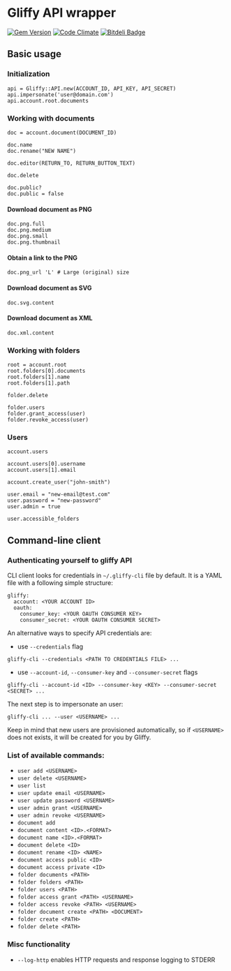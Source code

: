 Gliffy API wrapper
==================

[![Gem Version](https://badge.fury.io/rb/gliffy.png)](http://badge.fury.io/rb/gliffy)
[![Code Climate](https://codeclimate.com/github/bkon/gliffy.png)](https://codeclimate.com/github/bkon/gliffy)
[![Bitdeli Badge](https://d2weczhvl823v0.cloudfront.net/bkon/gliffy/trend.png)](https://bitdeli.com/free "Bitdeli Badge")

Basic usage
-----------

### Initialization

    api = Gliffy::API.new(ACCOUNT_ID, API_KEY, API_SECRET)
    api.impersonate('user@domain.com')
    api.account.root.documents

### Working with documents

    doc = account.document(DOCUMENT_ID)

    doc.name
    doc.rename("NEW NAME")

    doc.editor(RETURN_TO, RETURN_BUTTON_TEXT)

    doc.delete

    doc.public?
    doc.public = false

#### Download document as PNG

    doc.png.full
    doc.png.medium
    doc.png.small
    doc.png.thumbnail

#### Obtain a link to the PNG
    doc.png_url 'L' # Large (original) size

#### Download document as SVG

    doc.svg.content

#### Download document as XML

    doc.xml.content

### Working with folders

    root = account.root
    root.folders[0].documents
    root.folders[1].name
    root.folders[1].path

    folder.delete

    folder.users
    folder.grant_access(user)
    folder.revoke_access(user)

### Users

    account.users

    account.users[0].username
    account.users[1].email

    account.create_user("john-smith")

    user.email = "new-email@test.com"
    user.password = "new-password"
    user.admin = true

    user.accessible_folders

Command-line client
-------------------

### Authenticating yourself to gliffy API

CLI client looks for credentials in `~/.gliffy-cli` file by default. It is
a YAML file with a following simple structure:

    gliffy:
      account: <YOUR ACCOUNT ID>
      oauth:
        consumer_key: <YOUR OAUTH CONSUMER KEY>
        consumer_secret: <YOUR OAUTH CONSUMER SECRET>

An alternative ways to specify API credentials are:
* use `--credentials` flag
```
gliffy-cli --credentials <PATH TO CREDENTIALS FILE> ...
```
* use `--account-id`, `--consumer-key` and `--consumer-secret` flags
```
gliffy-cli --account-id <ID> --consumer-key <KEY> --consumer-secret <SECRET> ...
```

The next step is to impersonate an user:

```
gliffy-cli ... --user <USERNAME> ...
```

Keep in mind that new users are provisioned automatically, so if
`<USERNAME>` does not exists, it will be created for you by Gliffy.

### List of available commands:

* `user add <USERNAME>`
* `user delete <USERNAME>`
* `user list`
* `user update email <USERNAME>`
* `user update password <USERNAME>`
* `user admin grant <USERNAME>`
* `user admin revoke <USERNAME>`
* `document add`
* `document content <ID>.<FORMAT>`
* `document name <ID>.<FORMAT>`
* `document delete <ID>`
* `document rename <ID> <NAME>`
* `document access public <ID>`
* `document access private <ID>`
* `folder documents <PATH>`
* `folder folders <PATH>`
* `folder users <PATH>`
* `folder access grant <PATH> <USERNAME>`
* `folder access revoke <PATH> <USERNAME>`
* `folder document create <PATH> <DOCUMENT>`
* `folder create <PATH>`
* `folder delete <PATH>`

### Misc functionality

* `--log-http` enables HTTP requests and response logging to STDERR
